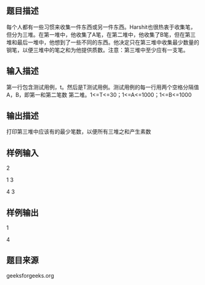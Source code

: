 ## 题目描述
每个人都有一些习惯来收集一件东西或另一件东西。Harshit也很热衷于收集笔，但分为三堆。在第一堆中，他收集了A笔，在第二堆中，他收集了B笔，但在第三堆和最后一堆中，他想到了一些不同的东西。他决定只在第三堆中收集最少数量的钢笔，以便三堆中的笔之和为他提供质数。注意：第三堆中至少应有一支笔。
## 输入描述
第一行包含测试用例，t。然后是T测试用例。测试用例的每一行用两个空格分隔值A，B，即第一和第二笔数 第二堆。1<=T<=30；1<=A<=1000；1<=B<=1000
## 输出描述
打印第三堆中应该有的最少笔数，以便所有三堆之和产生素数
## 样例输入
2

1 3

4 3
## 样例输出
1

4
## 题目来源
geeksforgeeks.org